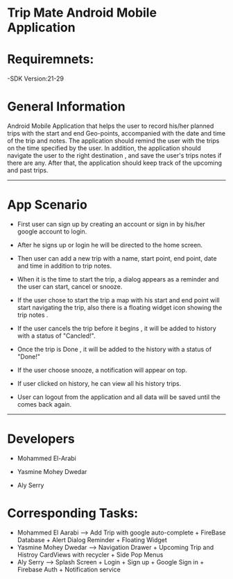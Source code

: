 # Trip Mate Android Mobile Application
# Requiremnets:
-SDK Version:21-29

# General Information


Android Mobile Application that helps the user to record his/her planned trips with the start and end Geo-points,
accompanied with the date and time of the trip and notes.
The application should remind the user with the trips on the time specified by the user.
In addition, the application should navigate the user to the right destination , and save the user's trips notes if there are any.
After that, the application should keep track of the upcoming and past trips.

----------------------------------------------------------------------------------------------------------------------------------------

 # App Scenario

 -  First user can sign up by creating an account or sign in by his/her google account to login.

  - After he signs up or login he will be directed to the home screen.

  - Then user can add a new trip with a name, start point, end point,  date and time in addition to trip notes.

  - When it is the time to start the trip, a dialog  appears  as a reminder and the user can start, cancel or snooze.

  - If the user chose to start the trip a map with his start and end point will start navigating the trip, also there is a floating widget icon  showing the trip notes .

  - If the user cancels the trip before it begins , it will be added to history with a status of "Cancled!".

  - Once the trip is Done , it will be added to the history with a status of "Done!"

  - If the user choose snooze, a notification  will appear on top.

  - If user clicked on history, he can view all his history trips.

  - User can logout from the application and all data will be saved until the comes back again.

----------------------------------------------------------------------------------------------------------------------------------------
# Developers
  - Mohammed El-Arabi

  - Yasmine Mohey Dwedar

  - Aly Serry

# Corresponding Tasks:
 - Mohammed El Aarabi --> Add Trip with google auto-complete + FireBase Database  + Alert Dialog Reminder + Floating Widget 
 - Yasmine Mohey Dwedar --> Navigation Drawer + Upcoming Trip and Histroy CardViews with recycler + Side Pop Menus
 - Aly Serry --> Splash Screen + Login + Sign up + Google Sign in + Firebase Auth + Notification service  


